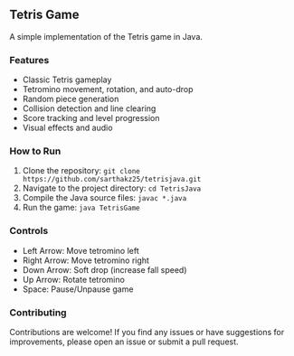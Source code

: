 ## Tetris Game

A simple implementation of the Tetris game in Java.

### Features

- Classic Tetris gameplay
- Tetromino movement, rotation, and auto-drop
- Random piece generation
- Collision detection and line clearing
- Score tracking and level progression
- Visual effects and audio

### How to Run

1. Clone the repository: `git clone https://github.com/sarthakz25/tetrisjava.git`
2. Navigate to the project directory: `cd TetrisJava`
3. Compile the Java source files: `javac *.java`
4. Run the game: `java TetrisGame`

### Controls

- Left Arrow: Move tetromino left
- Right Arrow: Move tetromino right
- Down Arrow: Soft drop (increase fall speed)
- Up Arrow: Rotate tetromino
- Space: Pause/Unpause game

### Contributing

Contributions are welcome! If you find any issues or have suggestions for improvements, please open an issue or submit a pull request.